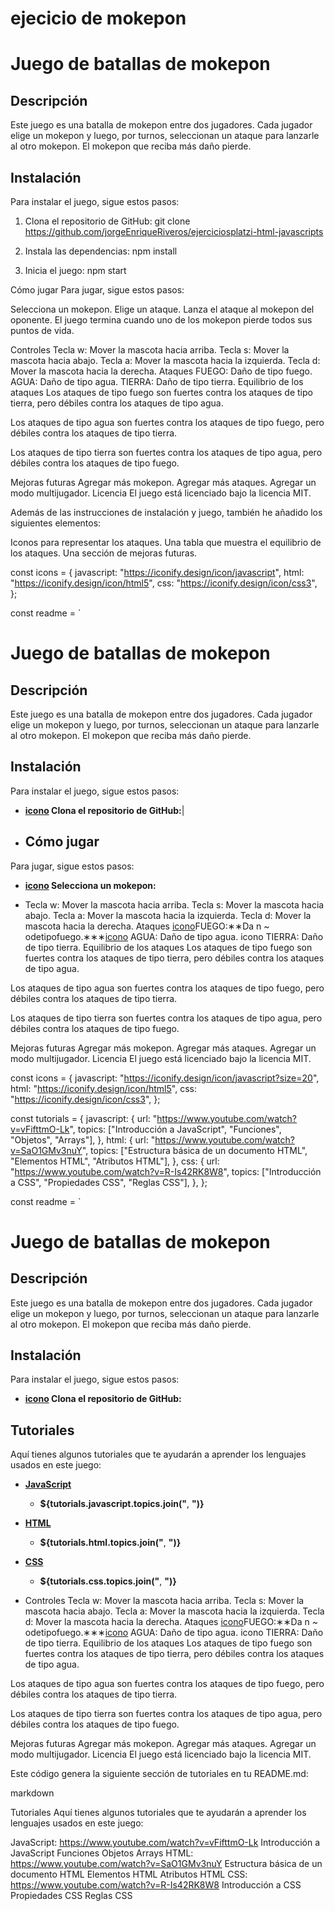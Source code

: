 ﻿# ejecicio de mokepon
 
# Juego de batallas de mokepon

## Descripción

Este juego es una batalla de mokepon entre dos jugadores. Cada jugador elige un mokepon y luego, por turnos, seleccionan un ataque para lanzarle al otro mokepon. El mokepon que reciba más daño pierde.

## Instalación

Para instalar el juego, sigue estos pasos:

1. Clona el repositorio de GitHub:
git clone https://github.com/jorgeEnriqueRiveros/ejerciciosplatzi-html-javascripts

2. Instala las dependencias:
   npm install

3. Inicia el juego:
npm start

Cómo jugar
Para jugar, sigue estos pasos:

Selecciona un mokepon.
Elige un ataque.
Lanza el ataque al mokepon del oponente.
El juego termina cuando uno de los mokepon pierde todos sus puntos de vida.

Controles
Tecla w: Mover la mascota hacia arriba.
Tecla s: Mover la mascota hacia abajo.
Tecla a: Mover la mascota hacia la izquierda.
Tecla d: Mover la mascota hacia la derecha.
Ataques
FUEGO: Daño de tipo fuego.
AGUA: Daño de tipo agua.
TIERRA: Daño de tipo tierra.
Equilibrio de los ataques
Los ataques de tipo fuego son fuertes contra los ataques de tipo tierra, pero débiles contra los ataques de tipo agua.

Los ataques de tipo agua son fuertes contra los ataques de tipo fuego, pero débiles contra los ataques de tipo tierra.

Los ataques de tipo tierra son fuertes contra los ataques de tipo agua, pero débiles contra los ataques de tipo fuego.

Mejoras futuras
Agregar más mokepon.
Agregar más ataques.
Agregar un modo multijugador.
Licencia
El juego está licenciado bajo la licencia MIT.

Además de las instrucciones de instalación y juego, también he añadido los siguientes elementos:

Iconos para representar los ataques.
Una tabla que muestra el equilibrio de los ataques.
Una sección de mejoras futuras.

const icons = {
  javascript: "https://iconify.design/icon/javascript",
  html: "https://iconify.design/icon/html5",
  css: "https://iconify.design/icon/css3",
};

const readme = `
# Juego de batallas de mokepon

## Descripción

Este juego es una batalla de mokepon entre dos jugadores. Cada jugador elige un mokepon y luego, por turnos, seleccionan un ataque para lanzarle al otro mokepon. El mokepon que reciba más daño pierde.

## Instalación

Para instalar el juego, sigue estos pasos:

* **[icono](${icons.javascript}) Clona el repositorio de GitHub:**|

* ## Cómo jugar

Para jugar, sigue estos pasos:

* **[icono](${icons.html}) Selecciona un mokepon:**

* Tecla w: Mover la mascota hacia arriba.
Tecla s: Mover la mascota hacia abajo.
Tecla a: Mover la mascota hacia la izquierda.
Tecla d: Mover la mascota hacia la derecha.
Ataques
[icono](icons.css)FUEGO:∗∗Da 
n
~
 odetipofuego.∗∗∗[icono]({icons.css}) AGUA: Daño de tipo agua.
icono TIERRA: Daño de tipo tierra.
Equilibrio de los ataques
Los ataques de tipo fuego son fuertes contra los ataques de tipo tierra, pero débiles contra los ataques de tipo agua.

Los ataques de tipo agua son fuertes contra los ataques de tipo fuego, pero débiles contra los ataques de tipo tierra.

Los ataques de tipo tierra son fuertes contra los ataques de tipo agua, pero débiles contra los ataques de tipo fuego.

Mejoras futuras
Agregar más mokepon.
Agregar más ataques.
Agregar un modo multijugador.
Licencia
El juego está licenciado bajo la licencia MIT.

const icons = {
  javascript: "https://iconify.design/icon/javascript?size=20",
  html: "https://iconify.design/icon/html5",
  css: "https://iconify.design/icon/css3",
};

const tutorials = {
  javascript: {
    url: "https://www.youtube.com/watch?v=vFifttmO-Lk",
    topics: ["Introducción a JavaScript", "Funciones", "Objetos", "Arrays"],
  },
  html: {
    url: "https://www.youtube.com/watch?v=SaO1GMv3nuY",
    topics: ["Estructura básica de un documento HTML", "Elementos HTML", "Atributos HTML"],
  },
  css: {
    url: "https://www.youtube.com/watch?v=R-Is42RK8W8",
    topics: ["Introducción a CSS", "Propiedades CSS", "Reglas CSS"],
  },
};

const readme = `
# Juego de batallas de mokepon

## Descripción

Este juego es una batalla de mokepon entre dos jugadores. Cada jugador elige un mokepon y luego, por turnos, seleccionan un ataque para lanzarle al otro mokepon. El mokepon que reciba más daño pierde.

## Instalación

Para instalar el juego, sigue estos pasos:

* **[icono](${icons.javascript}) Clona el repositorio de GitHub:**
## Tutoriales

Aquí tienes algunos tutoriales que te ayudarán a aprender los lenguajes usados en este juego:

* **[JavaScript](https://${tutorials.javascript.url})**
    * **${tutorials.javascript.topics.join("**, **")}**
* **[HTML](https://${tutorials.html.url})**
    * **${tutorials.html.topics.join("**, **")}**
* **[CSS](https://${tutorials.css.url})**
    * **${tutorials.css.topics.join("**, **")}**
 
* Controles
Tecla w: Mover la mascota hacia arriba.
Tecla s: Mover la mascota hacia abajo.
Tecla a: Mover la mascota hacia la izquierda.
Tecla d: Mover la mascota hacia la derecha.
Ataques
[icono](icons.css)FUEGO:∗∗Da 
n
~
 odetipofuego.∗∗∗[icono]({icons.css}) AGUA: Daño de tipo agua.
icono TIERRA: Daño de tipo tierra.
Equilibrio de los ataques
Los ataques de tipo fuego son fuertes contra los ataques de tipo tierra, pero débiles contra los ataques de tipo agua.

Los ataques de tipo agua son fuertes contra los ataques de tipo fuego, pero débiles contra los ataques de tipo tierra.

Los ataques de tipo tierra son fuertes contra los ataques de tipo agua, pero débiles contra los ataques de tipo fuego.

Mejoras futuras
Agregar más mokepon.
Agregar más ataques.
Agregar un modo multijugador.
Licencia
El juego está licenciado bajo la licencia MIT.

Este código genera la siguiente sección de tutoriales en tu README.md:

markdown

Tutoriales
Aquí tienes algunos tutoriales que te ayudarán a aprender los lenguajes usados en este juego:

JavaScript: https://www.youtube.com/watch?v=vFifttmO-Lk
Introducción a JavaScript
Funciones
Objetos
Arrays
HTML: https://www.youtube.com/watch?v=SaO1GMv3nuY
Estructura básica de un documento HTML
Elementos HTML
Atributos HTML
CSS: https://www.youtube.com/watch?v=R-Is42RK8W8
Introducción a CSS
Propiedades CSS
Reglas CSS







